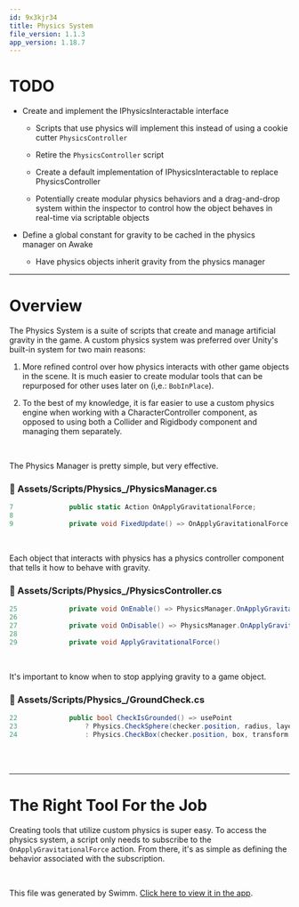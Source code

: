 ```yaml
---
id: 9x3kjr34
title: Physics System
file_version: 1.1.3
app_version: 1.18.7
---
```


# TODO

*   Create and implement the IPhysicsInteractable interface

    *   Scripts that use physics will implement this instead of using a cookie cutter `PhysicsController`<swm-token data-swm-token=":Assets/Scripts/Physics_/PhysicsController.cs:6:5:5:`    public class PhysicsController : MonoBehaviour`"/>

    *   Retire the `PhysicsController`<swm-token data-swm-token=":Assets/Scripts/Physics_/PhysicsController.cs:6:5:5:`    public class PhysicsController : MonoBehaviour`"/> script

    *   Create a default implementation of IPhysicsInteractable to replace PhysicsController

    *   Potentially create modular physics behaviors and a drag-and-drop system within the inspector to control how the object behaves in real-time via scriptable objects

*   Define a global constant for gravity to be cached in the physics manager on Awake

    *   Have physics objects inherit gravity from the physics manager

* * *

# Overview

The Physics System is a suite of scripts that create and manage artificial gravity in the game. A custom physics system was preferred over Unity's built-in system for two main reasons:

1.  More refined control over how physics interacts with other game objects in the scene. It is much easier to create modular tools that can be repurposed for other uses later on (i,e.: `BobInPlace`<swm-token data-swm-token=":Assets/Scripts/Physics_/BobInPlace.cs:6:5:5:`    public class BobInPlace : MonoBehaviour`"/>).

2.  To the best of my knowledge, it is far easier to use a custom physics engine when working with a CharacterController component, as opposed to using both a Collider and Rigidbody component and managing them separately.

<br/>

The Physics Manager is pretty simple, but very effective.
<!-- NOTE-swimm-snippet: the lines below link your snippet to Swimm -->
### 📄 Assets/Scripts/Physics_/PhysicsManager.cs
```c#
7              public static Action OnApplyGravitationalForce;
8      
9              private void FixedUpdate() => OnApplyGravitationalForce.Invoke();
```

<br/>

Each object that interacts with physics has a physics controller component that tells it how to behave with gravity.
<!-- NOTE-swimm-snippet: the lines below link your snippet to Swimm -->
### 📄 Assets/Scripts/Physics_/PhysicsController.cs
```c#
25             private void OnEnable() => PhysicsManager.OnApplyGravitationalForce += ApplyGravitationalForce;
26     
27             private void OnDisable() => PhysicsManager.OnApplyGravitationalForce -= ApplyGravitationalForce;
28     
29             private void ApplyGravitationalForce()
```

<br/>

It's important to know when to stop applying gravity to a game object.
<!-- NOTE-swimm-snippet: the lines below link your snippet to Swimm -->
### 📄 Assets/Scripts/Physics_/GroundCheck.cs
```c#
22             public bool CheckIsGrounded() => usePoint 
23                 ? Physics.CheckSphere(checker.position, radius, layerMask) 
24                 : Physics.CheckBox(checker.position, box, transform.rotation, layerMask);
```

<br/>

<br/>

* * *

# The Right Tool For the Job

Creating tools that utilize custom physics is super easy. To access the physics system, a script only needs to subscribe to the `OnApplyGravitationalForce`<swm-token data-swm-token=":Assets/Scripts/Physics_/PhysicsManager.cs:7:7:7:`        public static Action OnApplyGravitationalForce;`"/> action. From there, it's as simple as defining the behavior associated with the subscription.

<br/>

This file was generated by Swimm. [Click here to view it in the app](https://app.swimm.io/repos/Z2l0aHViJTNBJTNBZGFya3dvb2QlM0ElM0FwaWRpZQ==/docs/9x3kjr34).
